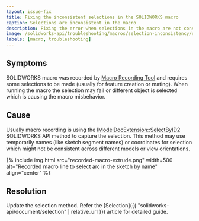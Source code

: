 ```yaml
---
layout: issue-fix
title: Fixing the inconsistent selections in the SOLIDWORKS macro
caption: Selections are inconsistent in the macro
description: Fixing the error when selections in the macro are not consistent
image: /solidworks-api/troubleshooting/macros/selection-inconsistency/recorded-macro-extrude.png
labels: [macro, troubleshooting]
---
```

## Symptoms

SOLIDWORKS macro was recorded by [Macro Recording Tool](http://help.solidworks.com/2012/english/solidworks/sldworks/c_recording_playing_macros.htm) and requires some selections to be made (usually for feature creation or mating). When running the macro the selection may fail or different object is selected which is causing the macro misbehavior.

## Cause

Usually macro recording is using the [IModelDocExtension::SelectByID2](http://help.solidworks.com/2012/english/api/sldworksapi/solidworks.interop.sldworks~solidworks.interop.sldworks.imodeldocextension~selectbyid2.html) SOLIDWORKS API method to capture the selection. This method may use temporarily names (like sketch segment names) or coordinates for selection which might not be consistent across different models or view orientations.

{% include img.html src="recorded-macro-extrude.png" width=500 alt="Recorded macro line to select arc in the sketch by name" align="center" %}

## Resolution

Update the selection method. Refer the [Selection]({{ "solidworks-api/document/selection" | relative_url }}) article for detailed guide.
